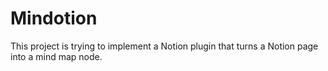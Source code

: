 # Mindotion

This project is trying to implement a Notion plugin that turns a Notion page into a mind map node.
